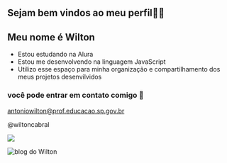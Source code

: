 ## Sejam bem vindos ao meu perfil💙👋




## Meu nome é Wilton


- Estou estudando na Alura
- Estou me desenvolvendo na linguagem JavaScript
- Utilizo esse espaço para minha organização e compartilhamento dos meus projetos desenvilvidos

### você pode entrar em contato comigo 📧

antoniowilton@prof.educacao.sp.gov.br

@wiltoncabral

![](https://media.tenor.com/FUPAM32pcXEAAAAM/waves.gif)

![blog do Wilton](https://wilton01.blogspot.com/)

